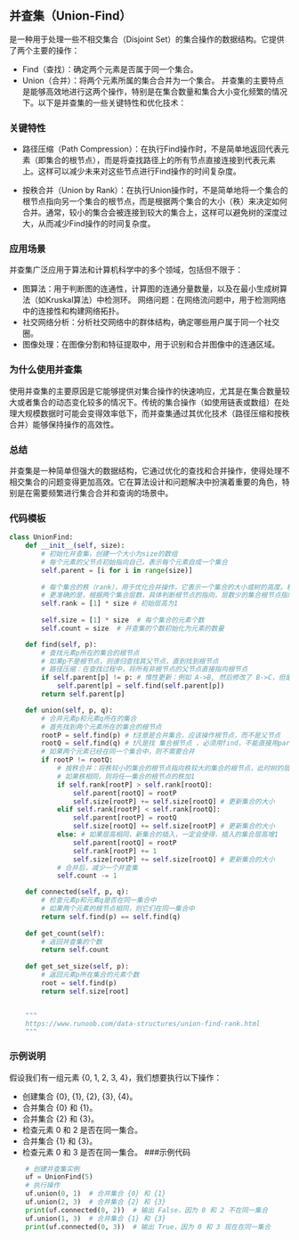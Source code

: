 ## 并查集（Union-Find）
是一种用于处理一些不相交集合（Disjoint Set）的集合操作的数据结构。它提供了两个主要的操作：

* Find（查找）：确定两个元素是否属于同一个集合。
* Union（合并）：将两个元素所属的集合合并为一个集合。
并查集的主要特点是能够高效地进行这两个操作，特别是在集合数量和集合大小变化频繁的情况下。以下是并查集的一些关键特性和优化技术：

### 关键特性
* 路径压缩（Path Compression）：在执行Find操作时，不是简单地返回代表元素（即集合的根节点），而是将查找路径上的所有节点直接连接到代表元素上。这样可以减少未来对这些节点进行Find操作的时间复杂度。

* 按秩合并（Union by Rank）：在执行Union操作时，不是简单地将一个集合的根节点指向另一个集合的根节点，而是根据两个集合的大小（秩）来决定如何合并。通常，较小的集合会被连接到较大的集合上，这样可以避免树的深度过大，从而减少Find操作的时间复杂度。

### 应用场景
并查集广泛应用于算法和计算机科学中的多个领域，包括但不限于：

* 图算法：用于判断图的连通性，计算图的连通分量数量，以及在最小生成树算法（如Kruskal算法）中检测环。
网络问题：在网络流问题中，用于检测网络中的连接性和构建网络拓扑。
* 社交网络分析：分析社交网络中的群体结构，确定哪些用户属于同一个社交圈。
* 图像处理：在图像分割和特征提取中，用于识别和合并图像中的连通区域。

### 为什么使用并查集
使用并查集的主要原因是它能够提供对集合操作的快速响应，尤其是在集合数量较大或者集合的动态变化较多的情况下。传统的集合操作（如使用链表或数组）在处理大规模数据时可能会变得效率低下，而并查集通过其优化技术（路径压缩和按秩合并）能够保持操作的高效性。

### 总结
并查集是一种简单但强大的数据结构，它通过优化的查找和合并操作，使得处理不相交集合的问题变得更加高效。它在算法设计和问题解决中扮演着重要的角色，特别是在需要频繁进行集合合并和查询的场景中。

### 代码模板
```python
class UnionFind:
    def __init__(self, size):
        # 初始化并查集，创建一个大小为size的数组
        # 每个元素的父节点初始指向自己，表示每个元素自成一个集合
        self.parent = [i for i in range(size)]
        
        # 每个集合的秩（rank），用于优化合并操作，它表示一个集合的大小或树的高度。秩的主要作用是帮助在合并两个集合时做出决策，以保持树尽可能的平衡，从而提高查找操作的效率。
        # 更准确的是，根据两个集合层数，具体判断根节点的指向，层数少的集合根节点指向层数多的集合根节点，这就是基于 rank 的优化。
        self.rank = [1] * size # 初始层高为1
        
        self.size = [1] * size  # 每个集合的元素个数
        self.count = size  # 并查集的个数初始化为元素的数量

    def find(self, p):
        # 查找元素p所在的集合的根节点
        # 如果p不是根节点，则递归查找其父节点，直到找到根节点
        # 路径压缩：在查找过程中，将所有非根节点的父节点直接指向根节点
        if self.parent[p] != p: # 惰性更新：例如 A->B, 然后修改了 B->C，但是 A->B 还是存在，只有当查找 A 的时候才会修改 A->C
            self.parent[p] = self.find(self.parent[p])
        return self.parent[p]

    def union(self, p, q):
        # 合并元素p和元素q所在的集合
        # 首先找到两个元素所在的集合的根节点
        rootP = self.find(p) # ❗️注意是合并集合，应该操作根节点，而不是父节点
        rootQ = self.find(q) # ❗️凡是找 集合根节点 ，必须用find，不能直接用parent，因为里面存在惰性更新的步骤
        # 如果两个元素已经在同一个集合中，则不需要合并
        if rootP != rootQ:
            # 按秩合并：将秩较小的集合的根节点指向秩较大的集合的根节点，此时树的层高不变
            # 如果秩相同，则将任一集合的根节点的秩加1
            if self.rank[rootP] > self.rank[rootQ]: 
                self.parent[rootQ] = rootP
                self.size[rootP] += self.size[rootQ] # 更新集合的大小
            elif self.rank[rootP] < self.rank[rootQ]:
                self.parent[rootP] = rootQ
                self.size[rootQ] += self.size[rootP] # 更新集合的大小
            else: # 如果层高相同，新集合的插入，一定会使得，插入的集合层高增1
                self.parent[rootQ] = rootP
                self.rank[rootP] += 1
                self.size[rootP] += self.size[rootQ] # 更新集合的大小
            # 合并后，减少一个并查集
            self.count -= 1

    def connected(self, p, q):
        # 检查元素p和元素q是否在同一集合中
        # 如果两个元素的根节点相同，则它们在同一集合中
        return self.find(p) == self.find(q)
    
    def get_count(self):
        # 返回并查集的个数
        return self.count 
    
    def get_set_size(self, p):
        # 返回元素p所在集合的元素个数
        root = self.find(p)
        return self.size[root]


    """
    https://www.runoob.com/data-structures/union-find-rank.html
    """
```

### 示例说明
假设我们有一组元素 {0, 1, 2, 3, 4}，我们想要执行以下操作：
* 创建集合 {0}, {1}, {2}, {3}, {4}。
* 合并集合 {0} 和 {1}。
* 合并集合 {2} 和 {3}。
* 检查元素 0 和 2 是否在同一集合。
* 合并集合 {1} 和 {3}。
* 检查元素 0 和 3 是否在同一集合。
###示例代码
```python
    # 创建并查集实例
    uf = UnionFind(5)
    # 执行操作
    uf.union(0, 1)  # 合并集合 {0} 和 {1}
    uf.union(2, 3)  # 合并集合 {2} 和 {3}
    print(uf.connected(0, 2))  # 输出 False，因为 0 和 2 不在同一集合
    uf.union(1, 3)  # 合并集合 {1} 和 {3}
    print(uf.connected(0, 3))  # 输出 True，因为 0 和 3 现在在同一集合
```